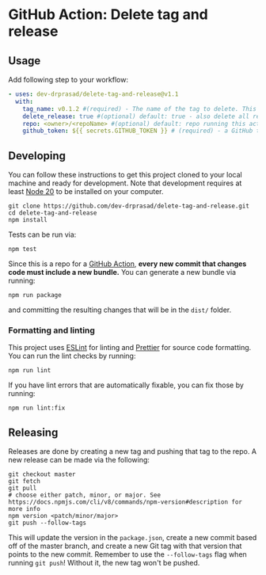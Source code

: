 # GitHub Action: Delete tag and release

## Usage
Add following step to your workflow:

```yaml
- uses: dev-drprasad/delete-tag-and-release@v1.1
  with:
    tag_name: v0.1.2 #(required) - The name of the tag to delete. This is expected to be solely the tag name, not the name of a git reference.
    delete_release: true #(optional) default: true - also delete all releases and their assets that are associated to the tag name
    repo: <owner>/<repoName> #(optional) default: repo running this action - the target repository. 
    github_token: ${{ secrets.GITHUB_TOKEN }} # (required) - a GitHub token with write access to the repo where tags and releases will be searched and deleted
```

## Developing

You can follow these instructions to get this project cloned to your local machine and ready for development. Note that
development requires at least [Node 20](https://nodejs.org/en/download) to be installed on your computer.

```shell
git clone https://github.com/dev-drprasad/delete-tag-and-release.git
cd delete-tag-and-release
npm install
```

Tests can be run via:

```shell
npm test
```

Since this is a repo for a [GitHub Action](https://docs.github.com/en/actions), **every new commit that changes code must include a new bundle.** You can 
generate a new bundle via running:

```shell
npm run package
```

and committing the resulting changes that will be in the `dist/` folder.

### Formatting and linting

This project uses [ESLint](https://eslint.org/) for linting and [Prettier](https://prettier.io/) for source code formatting. You can run the lint checks by running:

```shell
npm run lint
```

If you have lint errors that are automatically fixable, you can fix those by running:

```shell
npm run lint:fix
```

## Releasing

Releases are done by creating a new tag and pushing that tag to the repo. A new
release can be made via the following:

```shell
git checkout master
git fetch
git pull
# choose either patch, minor, or major. See https://docs.npmjs.com/cli/v8/commands/npm-version#description for more info
npm version <patch/minor/major>
git push --follow-tags
```

This will update the version in the `package.json`, create a new commit based off of the master branch, and create a 
new Git tag with that version that points to the new commit. Remember to use the `--follow-tags` flag when running 
`git push`! Without it, the new tag won't be pushed.

